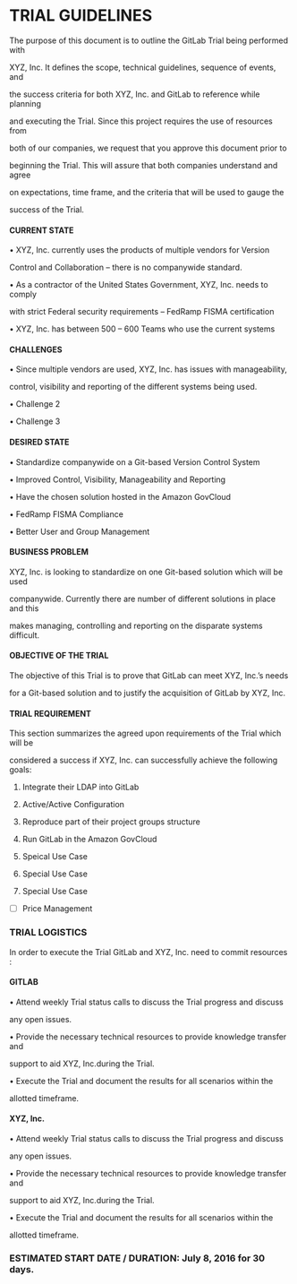 # TRIAL GUIDELINES


The purpose of this document is to outline the GitLab Trial being performed with

XYZ, Inc. It defines the scope, technical guidelines, sequence of events, and

the success criteria for both XYZ, Inc. and GitLab to reference while planning

and executing the Trial. Since this project requires the use of resources from

both of our companies, we request that you approve this document prior to

beginning the Trial.  This will assure that both companies understand and agree

on expectations, time frame, and the criteria that will be used to gauge the

success of the Trial. 

#### CURRENT STATE

•	XYZ, Inc. currently uses the products of multiple vendors for Version

Control and Collaboration – there is no companywide standard.

•	As a contractor of the United States Government, XYZ, Inc. needs to comply

with strict Federal security requirements – FedRamp FISMA certification

•	XYZ, Inc. has between 500 – 600 Teams who use the current systems

#### CHALLENGES

•	Since multiple vendors are used, XYZ, Inc. has issues with manageability,

control, visibility and reporting of the different systems being used.

•	Challenge 2

•	Challenge 3

#### DESIRED STATE

•	Standardize companywide on a Git-based Version Control System

•	Improved Control, Visibility, Manageability and Reporting

•	Have the chosen solution hosted in the Amazon GovCloud

•	FedRamp FISMA Compliance

•	Better User and Group Management


#### BUSINESS PROBLEM

XYZ, Inc. is looking to standardize on one Git-based solution which will be used

companywide. Currently there are number of different solutions in place and this

makes managing, controlling and reporting on the disparate systems difficult.


#### OBJECTIVE OF THE TRIAL

The objective of this Trial is to prove that GitLab can meet XYZ, Inc.’s needs

for a Git-based solution and to justify the acquisition of GitLab by XYZ, Inc.


#### TRIAL REQUIREMENT

This section summarizes the agreed upon requirements of the Trial which will be 

considered a success if XYZ, Inc. can successfully achieve the following goals: 

1. Integrate their LDAP into GitLab

2. Active/Active Configuration

3. Reproduce part of their project groups structure

4. Run GitLab in the Amazon GovCloud

5. Speical Use Case

6. Special Use Case

7. Special Use Case

- [ ] Price Management 


### TRIAL LOGISTICS

In order to execute the Trial GitLab and XYZ, Inc. need to commit resources :

#### GITLAB

•	Attend weekly Trial status calls to discuss the Trial progress and discuss 

any open issues.

•	Provide the necessary technical resources to provide knowledge transfer and

support to aid XYZ, Inc.during the Trial.

•	Execute the Trial and document the results for all scenarios within the 

allotted timeframe.

#### XYZ, Inc.

•	Attend weekly Trial status calls to discuss the Trial progress and discuss 

any open issues.

•	Provide the necessary technical resources to provide knowledge transfer and

support to aid XYZ, Inc.during the Trial.

•	Execute the Trial and document the results for all scenarios within the 

allotted timeframe.

### ESTIMATED START DATE / DURATION:  July 8, 2016 for 30 days.






